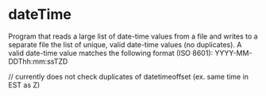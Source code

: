 # dateTime

Program that reads a large list of date-time values from a file and writes to a separate file the list of unique, valid date-time values (no duplicates). A valid date-time value matches the following format (ISO 8601):
YYYY-MM-DDThh:mm:ssTZD

// currently does not check duplicates of datetimeoffset (ex. same time in EST as Z)
